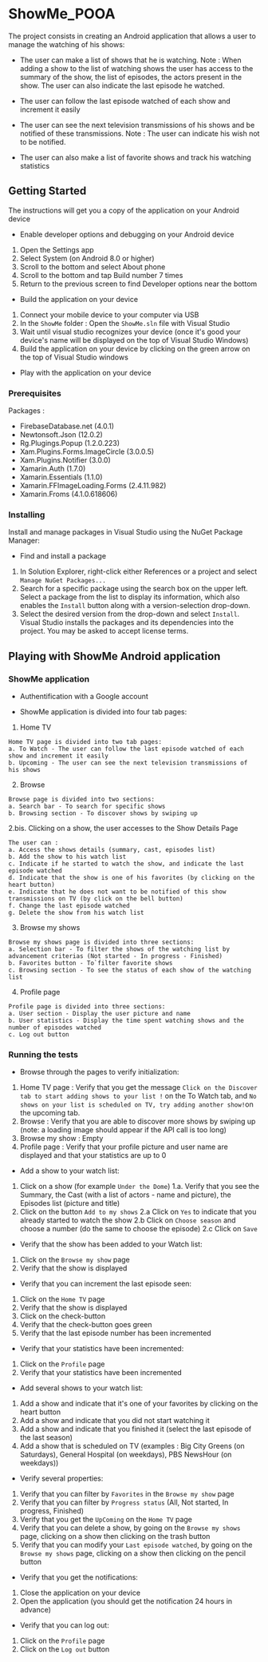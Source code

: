 # ShowMe_POOA

The project consists in creating an Android application that allows a user to manage the watching of his shows:

* The user can make a list of shows that he is watching.
Note : When adding a show to the list of watching shows the user has access to the summary of the show, the list of episodes, the actors present in the show. The user can also indicate the last episode he watched.

* The user can follow the last episode watched of each show and increment it easily

* The user can see the next television transmissions of his shows and be notified of these transmissions.
Note : The user can indicate his wish not to be notified.

* The user can also make a list of favorite shows and track his watching statistics

## Getting Started

 The instructions will get you a copy of the application on your Android device

 * Enable developer options and debugging on your Android device
 1. Open the Settings app
 2. Select System (on Android 8.0 or higher)
 3. Scroll to the bottom and select About phone
 4. Scroll to the bottom and tap Build number 7 times
 5. Return to the previous screen to find Developer options near the bottom

 * Build the application on your device
 1. Connect your mobile device to your computer via USB
 2. In the ```ShowMe``` folder : Open the ```ShowMe.sln``` file with Visual Studio
 3. Wait until visual studio recognizes your device (once it's good your device's name will be displayed on the top of Visual Studio Windows)
 4. Build the application on your device by clicking on the green arrow on the top of Visual Studio windows

 * Play with the application on your device

### Prerequisites

 Packages : 
 * FirebaseDatabase.net (4.0.1)
 * Newtonsoft.Json (12.0.2)
 * Rg.Plugings.Popup (1.2.0.223)
 * Xam.Plugins.Forms.ImageCircle (3.0.0.5)
 * Xam.Plugins.Notifier (3.0.0)
 * Xamarin.Auth (1.7.0)
 * Xamarin.Essentials (1.1.0)
 * Xamarin.FFImageLoading.Forms (2.4.11.982)
 * Xamarin.Froms (4.1.0.618606)

### Installing 

 Install and manage packages in Visual Studio using the NuGet Package Manager:

* Find and install a package
1. In Solution Explorer, right-click either References or a project and select ```Manage NuGet Packages...```
2. Search for a specific package using the search box on the upper left. Select a package from the list to display its information, which also enables the ```Install``` button along with a version-selection drop-down.
3. Select the desired version from the drop-down and select ```Install```. Visual Studio installs the packages and its dependencies into the project. You may be asked to accept license terms. 


## Playing with ShowMe Android application

### ShowMe application

* Authentification with a Google account

* ShowMe application is divided into four tab pages:
1. Home TV 
```
Home TV page is divided into two tab pages: 
a. To Watch - The user can follow the last episode watched of each show and increment it easily
b. Upcoming - The user can see the next television transmissions of his shows
```

2. Browse
```
Browse page is divided into two sections:
a. Search bar - To search for specific shows
b. Browsing section - To discover shows by swiping up
```

2.bis. Clicking on a show, the user accesses to the Show Details Page
```
The user can : 
a. Access the shows details (summary, cast, episodes list)
b. Add the show to his watch list
c. Indicate if he started to watch the show, and indicate the last episode watched
d. Indicate that the show is one of his favorites (by clicking on the heart button)
e. Indicate that he does not want to be notified of this show transmissions on TV (by click on the bell button)
f. Change the last episode watched
g. Delete the show from his watch list
```

3. Browse my shows
```
Browse my shows page is divided into three sections:
a. Selection bar - To filter the shows of the watching list by advancement criterias (Not started - In progress - Finished)
b. Favorites button - To`filter favorite shows
c. Browsing section - To see the status of each show of the watching list
```

4. Profile page
```
Profile page is divided into three sections:
a. User section - Display the user picture and name
b. User statistics - Display the time spent watching shows and the number of episodes watched
c. Log out button
```

### Running the tests

* Browse through the pages to verify initialization:
1. Home TV page : Verify that you get the message ```Click on the Discover tab to start adding shows to your list !``` on the To Watch tab, and ```No shows on your list is scheduled on TV, try adding another show!```on the upcoming tab.
2. Browse : Verify that you are able to discover more shows by swiping up (note: a loading image should appear if the API call is too long)
3. Browse my show : Empty
4. Profile page : Verify that your profile picture and user name are displayed and that your statistics are up to 0

* Add a show to your watch list:
1. Click on a show (for example ```Under the Dome```) 
1.a. Verify that you see the Summary, the Cast (with a list of actors - name and picture), the Episodes list (picture and title)
2. Click on the button ```Add to my shows```
2.a Click on ```Yes``` to indicate that you already started to watch the show
2.b Click on ```Choose season``` and choose a number (do the same to choose the episode)
2.c Click on ```Save```

* Verify that the show has been added to your Watch list:
1. Click on the ```Browse my show``` page 
2. Verify that the show is displayed

* Verify that you can increment the last episode seen:
1. Click on the ```Home TV``` page 
2. Verify that the show is displayed 
3. Click on the check-button
4. Verify that the check-button goes green
5. Verify that the last episode number has been incremented

* Verify that your statistics have been incremented:
1. Click on the ```Profile``` page 
2. Verify that your statistics have been incremented

* Add several shows to your watch list:
1. Add a show and indicate that it's one of your favorites by clicking on the heart button
2. Add a show and indicate that you did not start watching it
3. Add a show and indicate that you finished it (select the last episode of the last season)
4. Add a show that is scheduled on TV (examples : Big City Greens (on Saturdays), General Hospital (on weekdays), PBS NewsHour (on weekdays))

* Verify several properties:
1. Verify that you can filter by ```Favorites``` in the ```Browse my show``` page
2. Verify that you can filter by ```Progress status``` (All, Not started, In progress, Finished)
3. Verify that you get the ```UpComing``` on the ```Home TV``` page
4. Verify that you can delete a show, by going on the ```Browse my shows``` page, clicking on a show then clicking on the trash button
5. Verify that you can modify your ```Last episode watched```, by going on the ```Browse my shows``` page, clicking on a show then clicking on the pencil button

* Verify that you get the notifications:
1. Close the application on your device
2. Open the application (you should get the notification 24 hours in advance)

* Verify that you can log out:
1. Click on the ```Profile``` page 
2. Click on the ```Log out``` button
